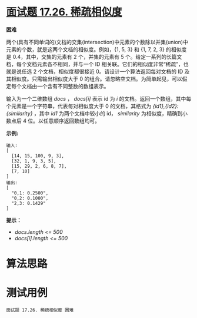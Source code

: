 # [面试题 17.26. 稀疏相似度][cnTitle]

**困难**

两个(具有不同单词的)文档的交集(intersection)中元素的个数除以并集(union)中元素的个数，就是这两个文档的相似度。例如，{1, 5, 3} 和 {1, 7, 2, 3} 的相似度是 0.4，其中，交集的元素有 2 个，并集的元素有 5 个。给定一系列的长篇文档，每个文档元素各不相同，并与一个 ID 相关联。它们的相似度非常“稀疏”，也就是说任选 2 个文档，相似度都很接近 0。请设计一个算法返回每对文档的 ID 及其相似度。只需输出相似度大于 0 的组合。请忽略空文档。为简单起见，可以假定每个文档由一个含有不同整数的数组表示。

输入为一个二维数组  *docs* ， *docs[i]*  表示 id 为  *i*  的文档。返回一个数组，其中每个元素是一个字符串，代表每对相似度大于 0 的文档，其格式为  *{id1},{id2}: {similarity}* ，其中  *id1*  为两个文档中较小的 id， *similarity*  为相似度，精确到小数点后 4 位。以任意顺序返回数组均可。

**示例:** 

```
输入: 
[
  [14, 15, 100, 9, 3],
  [32, 1, 9, 3, 5],
  [15, 29, 2, 6, 8, 7],
  [7, 10]
]
输出:
[
  "0,1: 0.2500",
  "0,2: 0.1000",
  "2,3: 0.1429"
]
```

**提示：** 

-  *docs.length <= 500*  
-  *docs[i].length <= 500* 




# 算法思路

# 测试用例
```
面试题 17.26. 稀疏相似度 困难
```

[cnTitle]: https://leetcode-cn.com/problems/sparse-similarity-lcci/
